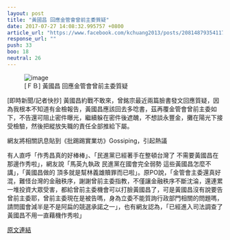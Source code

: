 ```yaml
---
layout: post
title: "黃國昌 回應金管會曾前主委質疑"
date: 2017-07-27 14:08:32.995757 +0800
article_url: "https://www.facebook.com/kchuang2013/posts/2081487935411715"
response_url: ""
push: 33
boo: 18
neutral: 26
---
```


<figure>
<img src="https://scontent-tpe1-1.xx.fbcdn.net/v/t1.0-1/p200x200/18446706_2040396506187525_8125506725031872370_n.jpg?oh=6c44c55c1dbc077d272e607c5fa64de8&oe=5A02F6FF" alt="image">
<figcaption>
[ＦＢ] 黃國昌 回應金管會曾前主委質疑
</figcaption>
</figure>

[即時新聞/記者快抄] 黃國昌約戰不敢來，曾銘宗最近兩篇臉書發文回應質疑，因為我根本不知道有金檢報告，黃國昌應該回去多唸書，茲再覆金管會曾前主委如下，不告還可阻止密件曝光，繼續躲在密件後遮醜，不想談永豐金，攤在陽光下接受檢驗，然後把縱放失職的責任全部推給下屬。

網友將相關訊息貼到《批踢踢實業坊》Gossiping，引起熱議

有人直呼「作秀昌真的好棒棒」、「民進黨已經著手在整頓台灣了  不需要黃國昌在那邊作秀啦」，網友說「馬英九執政  民進黨在國會完全弱勢 這些黃國昌怎麼不講」，「黃國昌做的 頂多就是幫林義雄贖罪而已啦」。原PO說，「金管會主委還真好混，難怪台灣的金融秩序，謝謝曾前主委指教，不僅讓金融秩序不斷沈淪，還連累一堆投資大眾受害，都給曾前主委機會可以打臉黃國昌了，可是黃國昌沒有說要告曾前主委耶，曾前主委現在是被告嗎，身為立委不能質詢行政部門相關的問題嗎，請問國會減半是不是阿扁的競選承諾之一」，也有網友認為，「已經進入司法調查了  黃國昌不用一直藉機作秀啦」

<a href = "https://www.ptt.cc/bbs/Gossiping/M.1501127241.A.548.html">原文連結</a>

